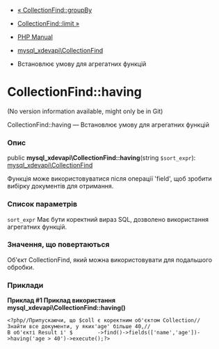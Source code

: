 - [«
CollectionFind::groupBy](mysql-xdevapi-collectionfind.groupby.md)
- [CollectionFind::limit »](mysql-xdevapi-collectionfind.limit.md)

- [PHP Manual](index.md)
- [mysql_xdevapi\CollectionFind](class.mysql-xdevapi-collectionfind.md)
- Встановлює умову для агрегатних функцій

# CollectionFind::having

(No version information available, might only be in Git)

CollectionFind::having — Встановлює умову для агрегатних функцій

### Опис

public **mysql_xdevapi\CollectionFind::having**(string `$sort_expr`):
[mysql_xdevapi\CollectionFind](class.mysql-xdevapi-collectionfind.md)

Функція може використовуватися після операції 'field', щоб зробити
вибірку документів для отримання.

### Список параметрів

`sort_expr`
Має бути коректний вираз SQL, дозволено використання агрегатних
функцій.

### Значення, що повертаються

Об'єкт CollectionFind, який можна використовувати для подальшого
обробки.

### Приклади

**Приклад #1 Приклад використання
**mysql_xdevapi\CollectionFind::having()****

` <?php//Припускаючи, що $coll є коректним об'єктом Collection//Знайти все документи, у яких'age' більше 40,//В об'єкті Result і' $        ->find()->fields(['name','age'])->having('age > 40')->execute();?> `
